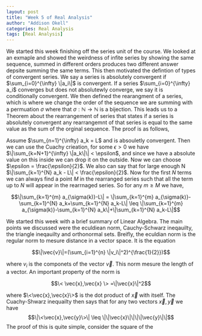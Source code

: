 ```yaml
---
layout: post
title: "Week 5 of Real Analysis"
author: "Addison Okell"
categories: Real Analysis
tags: [Real Analysis]
---
```


We started this week finishing off the series unit of the course. We looked at an exmaple and showed the weirdness of infite series by showing the same sequence, summed in different orders produces two different answer depsite summing the same terms. This then motivated the defintion of types of convergent series. We say a series is absolutely convergent if $\sum_{i=0}^{\infty} \|a_i\|$ is convergent. If a series $\sum_{i=0}^{\infty} a_i$ converges but does not absolutewly converge, we say it is conditionally convergent. We then defined the rearangment of a series, which is where we change the order of the sequence we are summing with a permuation $\sigma$ where that $\sigma : \mathbb{N} \to \mathbb{N}$ is a bijection. This leads us to a Theorem about the rearrangement of series that states if a series is absolutely convergent any rearrangemnt of that series is equal to the same value as the sum of the orginal sequence. The proof is as follows, 

Assume $\sum_{n=1}^{\infty} a_k = L$ and is absouletly convergent. Then we can use the Cuachy crieation, for some $\epsilon > 0$ we have $\|\sum_{k=N+1}^{\infty} \|a_k\|\| < \epsilon$, and since we have a absolute value on this inside we can drop it on the outside. Now we can choose $\epsilon = \frac{\epsilon}{2}$. We also can say that for large enough N $\|\sum_{k=1}^{N} a_k - L\| < \frac{\epsilon}{2}$. Now for the first $N$ terms we can always find a point $M$ in the rearranged series such that all the term up to $N$ will appear in the rearrnaged series. So for any $m \geq M$ we have,

$$\|\sum_{k=1}^{m} a_{\sigma(k)}-L\| = \|\sum_{k=1}^{m} a_{\sigma(k)}-\sum_{k=1}^{N} a_k+\sum_{k=1}^{N} a_k-L\| \leq \|\sum_{k=1}^{m} a_{\sigma(k)}-\sum_{k=1}^{N} a_k\|+\|\sum_{k=1}^{N} a_k-L\|$$

We started this week with a brief summary of Linear Algebra. The main points we discussed were the eculdiean norm, Cauchy-Schwarz ineqauilty, the triangle ineqauilty and orthonormal sets. Breifly, the eculdian norm is the regular norm to mesure distance in a vector space. It is the equation 

$$\|\vec{v}\|=(\sum_{i=1}^{n} \|v_i\|^2)^{\frac{1}{2}})$$ 

where $v_i$ is the componets of the vector $\vec{v}$. This norm mesure the length of a vector. An important property of the norm is 

$$\< \vec{x},\vec{x} \> =\|\vec{x}\|^2$$ 

where $\<\vec{x},\vec{x}\>$ is the dot product of $\vec{x}$ with itself. The Cuachy-Shwarz inequailty then says that for any two vectors $\vec{x}, \vec{y}$ we have $$\|\<\vec{x},\vec{y}\>\| \leq \|\|\vec{x}\|\|\|\|\vec{y}\|\|$$ The proof of this is quite simple, consider the square of the 

